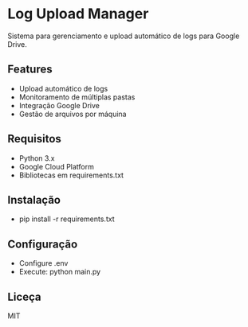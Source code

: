 # Log Upload Manager

Sistema para gerenciamento e upload automático de logs para Google Drive.

## Features
- Upload automático de logs
- Monitoramento de múltiplas pastas
- Integração Google Drive
- Gestão de arquivos por máquina

## Requisitos
- Python 3.x
- Google Cloud Platform
- Bibliotecas em requirements.txt

## Instalação
- pip install -r requirements.txt

## Configuração
- Configure .env
- Execute: python main.py

## Liceça
MIT
